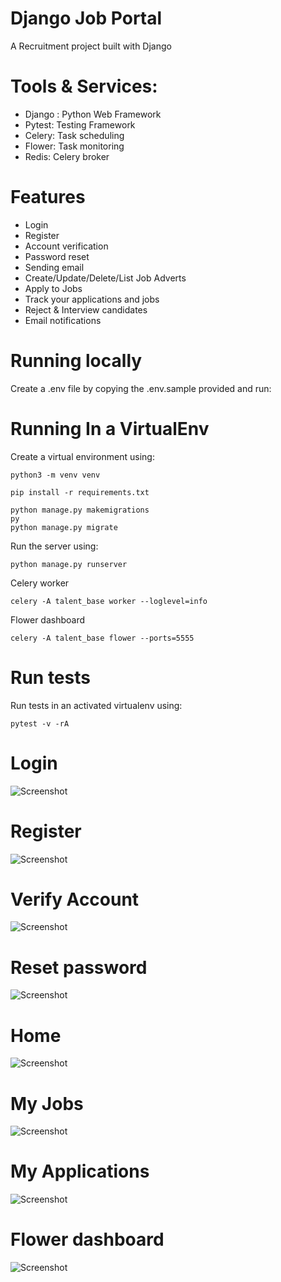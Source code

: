 # Django Job Portal
A Recruitment project built with Django


# Tools & Services:
- Django : Python Web Framework
- Pytest: Testing Framework
- Celery: Task scheduling
- Flower: Task monitoring
- Redis: Celery broker


# Features

- Login
- Register
- Account verification
- Password reset
- Sending email
- Create/Update/Delete/List Job Adverts
- Apply to Jobs
- Track your applications and jobs
- Reject & Interview candidates
- Email notifications

# Running locally

Create a .env file by copying the .env.sample provided and run:


# Running In a VirtualEnv

Create a virtual environment using:
```
python3 -m venv venv
```

```
pip install -r requirements.txt
```

```
python manage.py makemigrations
py
python manage.py migrate
```

Run the server using:
```
python manage.py runserver
```

Celery worker
```
celery -A talent_base worker --loglevel=info
```
Flower dashboard
```
celery -A talent_base flower --ports=5555
```

# Run tests

Run tests in an activated virtualenv using:

```
pytest -v -rA
```

# Login
![Screenshot](screenshots/login.png)


# Register
![Screenshot](screenshots/register-page.png.png)


# Verify Account
![Screenshot](screenshots/account-verification.png)


# Reset password
![Screenshot](screenshots/password-reset.png)


# Home
![Screenshot](screenshots/home.png)

# My Jobs
![Screenshot](screenshots/myjobs.png)

# My Applications
![Screenshot](screenshots/myapplications.png)


# Flower dashboard
![Screenshot](screenshots/flower.png)


